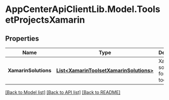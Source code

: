 # AppCenterApiClientLib.Model.ToolsetProjectsXamarin
## Properties

Name | Type | Description | Notes
------------ | ------------- | ------------- | -------------
**XamarinSolutions** | [**List&lt;XamarinToolsetXamarinSolutions&gt;**](XamarinToolsetXamarinSolutions.md) | Xamarin solutions for the toolset | 

[[Back to Model list]](../README.md#documentation-for-models) [[Back to API list]](../README.md#documentation-for-api-endpoints) [[Back to README]](../README.md)

